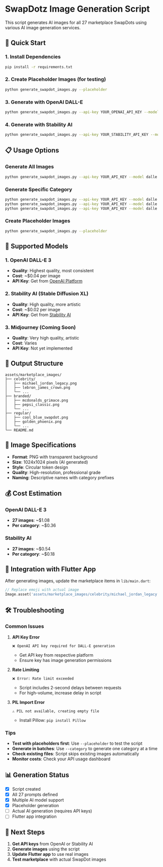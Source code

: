 # SwapDotz Image Generation Script

This script generates AI images for all 27 marketplace SwapDots using various AI image generation services.

## 🚀 Quick Start

### 1. Install Dependencies
```bash
pip install -r requirements.txt
```

### 2. Create Placeholder Images (for testing)
```bash
python generate_swapdot_images.py --placeholder
```

### 3. Generate with OpenAI DALL-E
```bash
python generate_swapdot_images.py --api-key YOUR_OPENAI_API_KEY --model dalle
```

### 4. Generate with Stability AI
```bash
python generate_swapdot_images.py --api-key YOUR_STABILITY_API_KEY --model stability
```

## 📋 Usage Options

### Generate All Images
```bash
python generate_swapdot_images.py --api-key YOUR_API_KEY --model dalle
```

### Generate Specific Category
```bash
python generate_swapdot_images.py --api-key YOUR_API_KEY --model dalle --category celebrity
python generate_swapdot_images.py --api-key YOUR_API_KEY --model dalle --category branded
python generate_swapdot_images.py --api-key YOUR_API_KEY --model dalle --category regular
```

### Create Placeholder Images
```bash
python generate_swapdot_images.py --placeholder
```

## 🔧 Supported Models

### 1. OpenAI DALL-E 3
- **Quality**: Highest quality, most consistent
- **Cost**: ~$0.04 per image
- **API Key**: Get from [OpenAI Platform](https://platform.openai.com/)

### 2. Stability AI (Stable Diffusion XL)
- **Quality**: High quality, more artistic
- **Cost**: ~$0.02 per image
- **API Key**: Get from [Stability AI](https://platform.stability.ai/)

### 3. Midjourney (Coming Soon)
- **Quality**: Very high quality, artistic
- **Cost**: Varies
- **API Key**: Not yet implemented

## 📁 Output Structure

```
assets/marketplace_images/
├── celebrity/
│   ├── michael_jordan_legacy.png
│   ├── lebron_james_crown.png
│   └── ...
├── branded/
│   ├── mcdonalds_grimace.png
│   ├── pepsi_classic.png
│   └── ...
├── regular/
│   ├── cool_blue_swapdot.png
│   ├── golden_phoenix.png
│   └── ...
└── README.md
```

## 🎨 Image Specifications

- **Format**: PNG with transparent background
- **Size**: 1024x1024 pixels (AI generated)
- **Style**: Circular token design
- **Quality**: High-resolution, professional grade
- **Naming**: Descriptive names with category prefixes

## 💰 Cost Estimation

### OpenAI DALL-E 3
- **27 images**: ~$1.08
- **Per category**: ~$0.36

### Stability AI
- **27 images**: ~$0.54
- **Per category**: ~$0.18

## 🔄 Integration with Flutter App

After generating images, update the marketplace items in `lib/main.dart`:

```dart
// Replace emoji with actual image
Image.asset('assets/marketplace_images/celebrity/michael_jordan_legacy.png')
```

## 🛠️ Troubleshooting

### Common Issues

1. **API Key Error**
   ```
   ❌ OpenAI API key required for DALL-E generation
   ```
   - Get API key from respective platform
   - Ensure key has image generation permissions

2. **Rate Limiting**
   ```
   ❌ Error: Rate limit exceeded
   ```
   - Script includes 2-second delays between requests
   - For high-volume, increase delay in script

3. **PIL Import Error**
   ```
   ⚠️ PIL not available, creating empty file
   ```
   - Install Pillow: `pip install Pillow`

### Tips

- **Test with placeholders first**: Use `--placeholder` to test the script
- **Generate in batches**: Use `--category` to generate one category at a time
- **Check existing files**: Script skips existing images automatically
- **Monitor costs**: Check your API usage dashboard

## 📊 Generation Status

- [x] Script created
- [x] All 27 prompts defined
- [x] Multiple AI model support
- [x] Placeholder generation
- [ ] Actual AI generation (requires API keys)
- [ ] Flutter app integration

## 🎯 Next Steps

1. **Get API keys** from OpenAI or Stability AI
2. **Generate images** using the script
3. **Update Flutter app** to use real images
4. **Test marketplace** with actual SwapDot images 